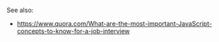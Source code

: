 See also:

- https://www.quora.com/What-are-the-most-important-JavaScript-concepts-to-know-for-a-job-interview
